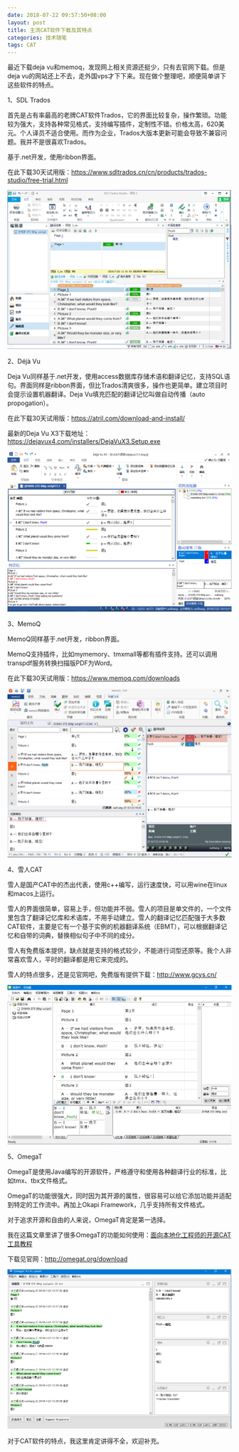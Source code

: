 ```yaml
---
date: 2018-07-22 09:57:50+08:00
layout: post
title: 主流CAT软件下载及其特点
categories: 技术随笔
tags: CAT
---
```


最近下载deja vu和memoq，发现网上相关资源还挺少，只有去官网下载。但是deja vu的网站还上不去，走外国vps才下下来。现在做个整理吧，顺便简单讲下这些软件的特点。

1、SDL Trados

首先是占有率最高的老牌CAT软件Trados，它的界面比较复杂，操作繁琐。功能较为强大，支持各种常见格式，支持编写插件，定制性不错。价格太高，620美元。个人译员不适合使用。而作为企业，Trados大版本更新可能会导致不兼容问题。我并不是很喜欢Trados。

基于.net开发，使用ribbon界面。

在此下载30天试用版：<https://www.sdltrados.cn/cn/products/trados-studio/free-trial.html>

![](https://github.com/xulihang/xulihang.github.io/raw/master/album/CAT/trados.png)

2、Déjà Vu

Deja Vu同样基于.net开发，使用access数据库存储术语和翻译记忆，支持SQL语句。界面同样是ribbon界面，但比Trados清爽很多，操作也更简单。建立项目时会提示设置机器翻译。Deja Vu填充匹配的翻译记忆叫做自动传播（auto propogation）。

在此下载30天试用版：<https://atril.com/download-and-install/>

最新的Deja Vu X3下载地址：<https://dejavux4.com/installers/DejaVuX3.Setup.exe>

![](https://github.com/xulihang/xulihang.github.io/raw/master/album/CAT/dejavu.png)

3、MemoQ


MemoQ同样基于.net开发，ribbon界面。

MemoQ支持插件，比如mymemory、tmxmall等都有插件支持。还可以调用transpdf服务转换扫描版PDF为Word。

在此下载30天试用版：<https://www.memoq.com/downloads>

![](https://github.com/xulihang/xulihang.github.io/raw/master/album/CAT/memoq.png)



4、雪人CAT

雪人是国产CAT中的杰出代表，使用c++编写，运行速度快，可以用wine在linux和macos上运行。

雪人的界面很简单，容易上手，但功能并不弱。雪人的项目是单文件的，一个文件里包含了翻译记忆库和术语库，不用手动建立。雪人的翻译记忆匹配强于大多数CAT软件，主要是它有一个基于实例的机器翻译系统（EBMT），可以根据翻译记忆和自带的词典，替换相似句子中不同的成分。

雪人有免费版本提供，缺点就是支持的格式较少，不能进行词型还原等。我个人非常喜欢雪人，平时的翻译都是用它来完成的。

雪人的特点很多，还是见官网吧，免费版有提供下载：<http://www.gcys.cn/>

![](https://github.com/xulihang/xulihang.github.io/raw/master/album/CAT/snowman.png)

5、OmegaT

OmegaT是使用Java编写的开源软件，严格遵守和使用各种翻译行业的标准，比如tmx、tbx文件格式。

OmegaT的功能很强大，同时因为其开源的属性，很容易可以给它添加功能并适配到特定的工作流中。再加上Okapi Framework，几乎支持所有文件格式。

对于追求开源和自由的人来说，OmegaT肯定是第一选择。

我在这篇文章里讲了很多OmegaT的功能如何使用：[面向本地化工程师的开源CAT工具教程](http://blog.xulihang.me/guide-of-open-source-cat-tools-for-localization-engineers/)

下载见官网：<http://omegat.org/download>

![](https://github.com/xulihang/xulihang.github.io/raw/master/album/CAT/OmegaT.png)

对于CAT软件的特点，我这里肯定讲得不全，欢迎补充。